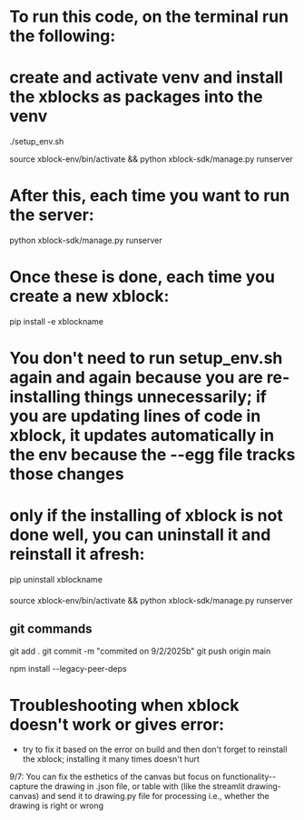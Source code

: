 # To run this code,  on the terminal run the following:

# create and activate venv and install the xblocks as packages into the venv

./setup_env.sh 

source xblock-env/bin/activate && python xblock-sdk/manage.py runserver 

# After this, each time you want to run the server:

python xblock-sdk/manage.py runserver 

# Once these is done, each time you create a new xblock:
pip install -e xblockname

# You don't need to run setup_env.sh again and again because you are re-installing things unnecessarily; if you are updating lines of code in xblock, it updates automatically in the env because the --egg file tracks those changes

# only if the installing of xblock is not done well, you can uninstall it and reinstall it afresh:

pip uninstall xblockname

####
source xblock-env/bin/activate && python xblock-sdk/manage.py runserver 


## git commands

git add .
git commit -m "commited on 9/2/2025b"
git push origin main


npm install --legacy-peer-deps



# Troubleshooting when xblock doesn't work or gives error:

- try to fix it based on the error on build and then don't forget to reinstall the xblock; installing it many times doesn't hurt

9/7:  You can fix the esthetics of the canvas but focus on functionality-- capture the drawing in .json file, or table with (like the streamlit drawing-canvas) and send it to drawing.py file for processing i.e., whether the drawing is right or wrong